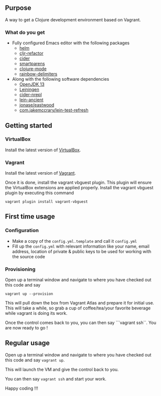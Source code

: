 ## Purpose

A way to get a Clojure development environment based on Vagrant.

### What do you get ###
* Fully configured Emacs editor with the following packages
  * [helm](https://github.com/emacs-helm)
  * [cljr-refactor](https://github.com/clojure-emacs/clj-refactor.el)
  * [cider](https://github.com/clojure-emacs/cider)
  * [smartparens](https://github.com/Fuco1/smartparens)
  * [clojure-mode](https://github.com/clojure-emacs/clojure-mode)
  * [rainbow-delimiters](https://github.com/Fanael/rainbow-delimiters)
* Along with the following software dependencies
  * [OpenJDK 13](http://openjdk.java.net/install/)
  * [Leiningen](https://github.com/technomancy/leiningen/releases/latest)
  * [cider-nrepl](https://github.com/clojure-emacs/cider-nrepl)
  * [lein-ancient](https://github.com/xsc/lein-ancient)
  * [jonase/eastwood](https://github.com/jonase/eastwood)
  * [com.jakemccrary/lein-test-refresh](https://github.com/jakemcc/lein-test-refresh)

## Getting started

### VirtualBox ###
Install the latest version of [VirtualBox](https://www.virtualbox.org/wiki/Downloads).

### Vagrant ###
Install the latest version of [Vagrant](https://www.vagrantup.com/downloads.html).

Once it is done, install the vagrant vbguest plugin. This plugin will ensure the VirtualBox extensions are applied properly. Install the vagrant vbguest plugin by executing this command 

```vagrant plugin install vagrant-vbguest```

## First time usage

### Configuration ###
* Make a copy of the `config.yml.template` and call it `config.yml`
* Fill up the `config.yml` with relevant information like your name, email address, location of private & public keys to be used for working with the source code

### Provisioning ###
Open up a terminal window and navigate to where you have checked out this code and say

```vagrant up --provision```

This will pull down the box from Vagrant Atlas and prepare it for initial use. This will take a while, so grab a cup of coffee/tea/your favorite beverage while vagrant is doing its work.

Once the control comes back to you, you can then say ```vagrant ssh``. You are now ready to go !

## Regular usage
Open up a terminal window and navigate to where you have checked out this code and say ```vagrant up```.

This will launch the VM and give the control back to you.

You can then say ```vagrant ssh``` and start your work.

Happy coding !!!
